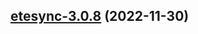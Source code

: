 

## [etesync-3.0.8](https://github.com/truecharts/charts/compare/etesync-3.0.6...etesync-3.0.8) (2022-11-30)

